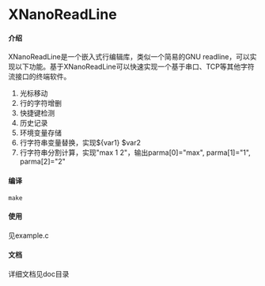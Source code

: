 # XNanoReadLine

#### 介绍
XNanoReadLine是一个嵌入式行编辑库，类似一个简易的GNU readline，可以实现以下功能。基于XNanoReadLine可以快速实现一个基于串口、TCP等其他字符流接口的终端软件。
1. 光标移动
2. 行的字符增删
3. 快捷键检测
4. 历史记录
5. 环境变量存储
6. 行字符串变量替换，实现${var1} $var2
7. 行字符串分割计算，实现"max 1 2"，输出parma[0]="max", parma[1]="1", parma[2]="2"

#### 编译
```shell
make
```
#### 使用
见example.c

#### 文档
详细文档见doc目录

